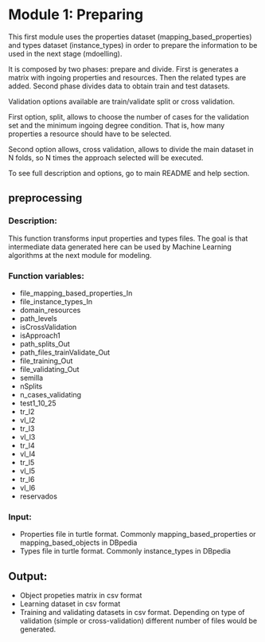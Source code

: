 # Module 1: Preparing

This first module uses the properties dataset (mapping_based_properties) and types dataset (instance_types) in order to prepare the information to be used in the next stage (mdoelling).

It is composed by two phases: prepare and divide. First is generates a matrix with ingoing properties and resources. Then the related types are added. Second phase divides data to obtain train and test datasets.

Validation options available are train/validate split or cross validation.

First option, split, allows to choose the number of cases for the validation set and the minimum ingoing degree condition. That is, how many properties a resource should have to be selected.

Second option allows, cross validation, allows to divide the main dataset in N folds, so N times the approach selected will be executed.

To see full description and options, go to main README and help section.

## preprocessing
### Description:
This function transforms input properties and types files. The goal is that intermediate data generated here can be used by Machine Learning algorithms at the next module for modeling.

### Function variables:
* file_mapping_based_properties_In
* file_instance_types_In
* domain_resources
* path_levels
* isCrossValidation
* isApproach1
* path_splits_Out
* path_files_trainValidate_Out
* file_training_Out
* file_validating_Out
* semilla
* nSplits
* n_cases_validating
* test1_10_25
* tr_l2
* vl_l2
* tr_l3
* vl_l3
* tr_l4
* vl_l4
* tr_l5
* vl_l5
* tr_l6
* vl_l6
* reservados
### Input:
* Properties file in turtle format. Commonly mapping_based_properties or mapping_based_objects in DBpedia
* Types file in turtle format. Commonly instance_types in DBpedia
## Output:
* Object propeties matrix in csv format
* Learning dataset in csv format
* Training and validating datasets in csv format. Depending on type of validation (simple or cross-validation) different number of files would be generated.


